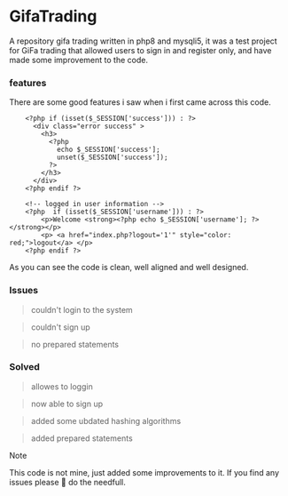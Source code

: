 # GifaTrading
A repository gifa trading written in php8 and mysqli5, it was a test project for GiFa trading that allowed users to sign in and register only, and have made some improvement to the code.

### features
There are some good features i saw when i first came across this code.
```
	<?php if (isset($_SESSION['success'])) : ?>
      <div class="error success" >
      	<h3>
          <?php 
          	echo $_SESSION['success']; 
          	unset($_SESSION['success']);
          ?>
      	</h3>
      </div>
  	<?php endif ?>

    <!-- logged in user information -->
    <?php  if (isset($_SESSION['username'])) : ?>
    	<p>Welcome <strong><?php echo $_SESSION['username']; ?></strong></p>
    	<p> <a href="index.php?logout='1'" style="color: red;">logout</a> </p>
    <?php endif ?>
```
As you can see the code is clean, well aligned and well designed.


### Issues
> couldn't login to the system

> couldn't sign up

> no prepared statements

### Solved
> allowes to loggin

> now able to sign up

> added some ubdated hashing algorithms 

> added prepared statements



> [!NOTE]
> This code is not mine, just added some improvements to it. If you find any issues please 🙏 do the needfull.








